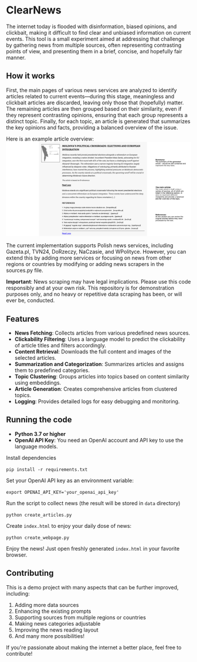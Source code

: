 # ClearNews

The internet today is flooded with disinformation, biased opinions, and clickbait, making it difficult to find clear and unbiased information on current events. This tool is a small experiment aimed at addressing that challenge by gathering news from multiple sources, often representing contrasting points of view, and presenting them in a brief, concise, and hopefully fair manner.

## How it works
First, the main pages of various news services are analyzed to identify articles related to current events—during this stage, meaningless and clickbait articles are discarded, leaving only those that (hopefully) matter. The remaining articles are then grouped based on their similarity, even if they represent contrasting opinions, ensuring that each group represents a distinct topic. Finally, for each topic, an article is generated that summarizes the key opinions and facts, providing a balanced overview of the issue.

Here is an example article overview:
![](html/example.png)

The current implementation supports Polish news services, including Gazeta.pl, TVN24, DoRzeczy, NaCzasie, and WPolityce. However, you can extend this by adding more services or focusing on news from other regions or countries by modifying or adding news scrapers in the sources.py file.

**Important**: News scraping may have legal implications. Please use this code responsibly and at your own risk. This repository is for demonstration purposes only, and no heavy or repetitive data scraping has been, or will ever be, conducted.


## Features

- **News Fetching**: Collects articles from various predefined news sources.
- **Clickability Filtering**: Uses a language model to predict the clickability of article titles and filters accordingly.
- **Content Retrieval**: Downloads the full content and images of the selected articles.
- **Summarization and Categorization**: Summarizes articles and assigns them to predefined categories.
- **Topic Clustering**: Groups articles into topics based on content similarity using embeddings.
- **Article Generation**: Creates comprehensive articles from clustered topics.
- **Logging**: Provides detailed logs for easy debugging and monitoring.

## Running the code

- **Python 3.7 or higher**
- **OpenAI API Key**: You need an OpenAI account and API key to use the language models.

Install dependencies

`pip install -r requirements.txt`

Set your OpenAI API key as an environment variable:

`export OPENAI_API_KEY='your_openai_api_key'`

Run the script to collect news (the result will be stored in  `data` directory)

`python create_articles.py`

Create `index.html` to enjoy your daily dose of news:

`python create_webpage.py`

Enjoy the news! Just open freshly generated `index.html` in your favorite browser.

## Contributing

This is a demo project with many aspects that can be further improved, including:

1. Adding more data sources
2. Enhancing the existing prompts
3. Supporting sources from multiple regions or countries
4. Making news categories adjustable
5. Improving the news reading layout
6. And many more possibilities!

If you're passionate about making the internet a better place, feel free to contribute!
